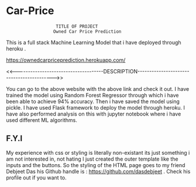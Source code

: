 # Car-Price


                       TITLE OF PROJECT   
                      Owned Car Price Prediction

This is a full stack Machine Learning Model that i have deployed through heroku .



https://ownedcarpriceprediction.herokuapp.com/

<<-------------------------------------DESCRIPTION------------------------------------------>>


You can go to the above website with the above link and check it out.
I have trained the model using Random Forest Regressor through which i have been able to achieve 94% accuracy.
Then i have saved the model using pickle.
I have used Flask framework to deploy the model through heroku.
I have also performed analysis on this with jupyter notebook where i have used different ML algorithms.

F.Y.I
------
My experience with css or styling is literally non-existant its just something i am not interested in, not hating I just created the outer template like the inputs and the buttons.
So the styling of the HTML page goes to my friend Debjeet Das his Github handle is : https://github.com/dasdebjeet .
Check his profile out if you want to.
